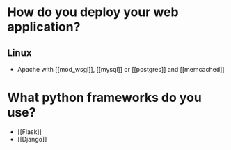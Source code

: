 # How do you deploy your web application?
## Linux 
* Apache with [[mod_wsgi]], [[mysql]] or [[postgres]] and [[memcached]] 

# What python frameworks do you use?
* [[Flask]]
* [[Django]]